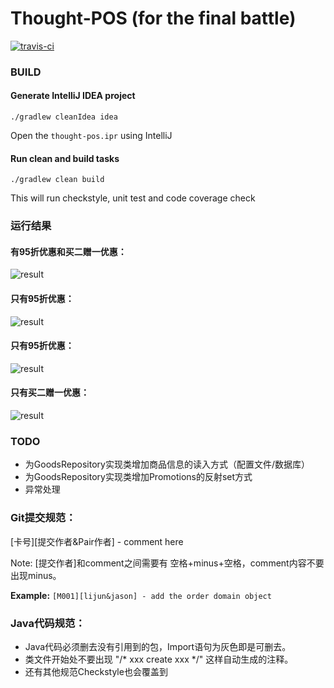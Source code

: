 # Thought-POS (for the final battle)

[![travis-ci](https://api.travis-ci.org/TWatermelon/thought-pos.svg)](https://travis-ci.org/TWatermelon/thought-pos)

### BUILD

#### Generate IntelliJ IDEA project
`./gradlew cleanIdea idea`

Open the `thought-pos.ipr` using IntelliJ

#### Run clean and build tasks
`./gradlew clean build`

This will run checkstyle, unit test and code coverage check

### 运行结果
#### 有95折优惠和买二赠一优惠：
![result](http://bmob-cdn-1019.b0.upaiyun.com/2016/07/19/e8508fc2407a56f88044351b4b43ef62.png)
#### 只有95折优惠：
![result](http://bmob-cdn-1019.b0.upaiyun.com/2016/07/19/4d54cbef4091b65a80ec1eb03e5260e1.png)
#### 只有95折优惠：
![result](http://bmob-cdn-1019.b0.upaiyun.com/2016/07/19/6db26c5e4027ad8f80566089a9b183b2.png)
#### 只有买二赠一优惠：
![result](http://bmob-cdn-1019.b0.upaiyun.com/2016/07/19/26790a364082448980d6d89a02c651b3.png)


### TODO
- 为GoodsRepository实现类增加商品信息的读入方式（配置文件/数据库）
- 为GoodsRepository实现类增加Promotions的反射set方式
- 异常处理

### Git提交规范：

[卡号][提交作者&Pair作者] - comment here

Note: [提交作者]和comment之间需要有 空格+minus+空格，comment内容不要出现minus。

**Example:** `[M001][lijun&jason] - add the order domain object`


### Java代码规范：

- Java代码必须删去没有引用到的包，Import语句为灰色即是可删去。
- 类文件开始处不要出现 "/* xxx create xxx */" 这样自动生成的注释。
- 还有其他规范Checkstyle也会覆盖到

